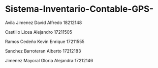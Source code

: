 # Sistema-Inventario-Contable-GPS-

<p>Avila Jimenez David Alfredo 18212148</p>
<p>Castillo Licea Alejandro 17211505</p>
<p>Ramos Cedeño Kevin Enrique 17211555</p>
<p>Sanchez Barroteran Alberto 17212183</p>
<p>Jimenez Mayoral Gloria Alejandra 17212146</p>
